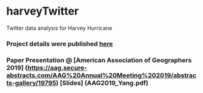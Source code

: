 # harveyTwitter

Twitter data analysis for Harvey Hurricane

### Project details were published [here](https://www.mdpi.com/2220-9964/8/3/111)
### Paper Presentation @ [American Association of Geographers 2019] (https://aag.secure-abstracts.com/AAG%20Annual%20Meeting%202019/abstracts-gallery/19795) [Slides] (AAG2019_Yang.pdf)
